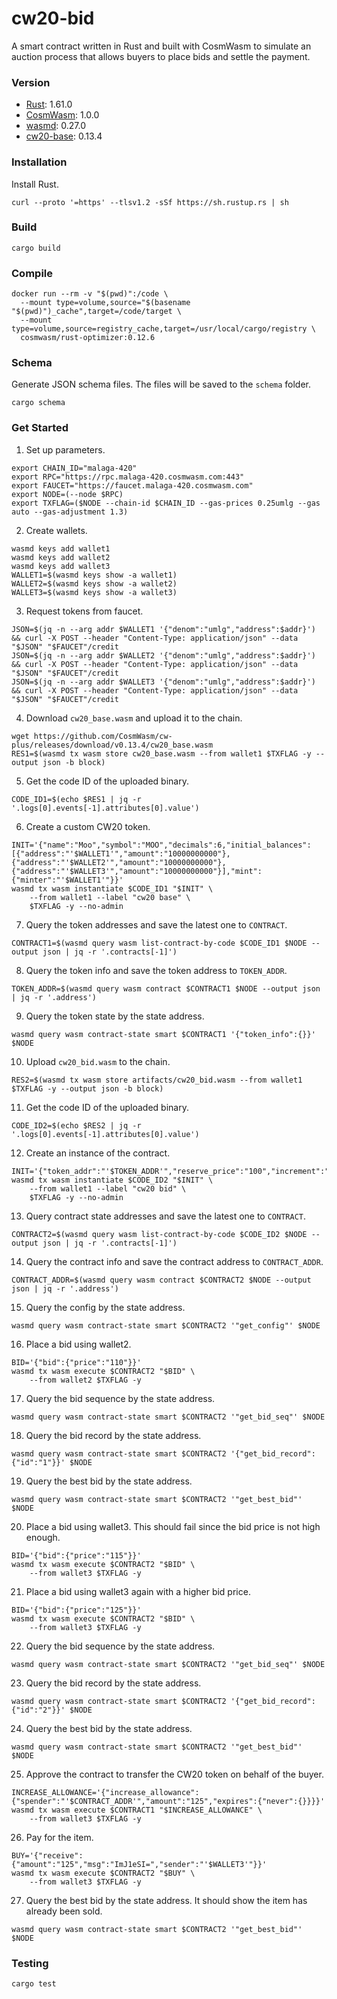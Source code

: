 # cw20-bid
A smart contract written in Rust and built with CosmWasm to simulate an auction process that allows buyers to place bids and settle the payment.

### Version
- [Rust](https://www.rust-lang.org/): 1.61.0
- [CosmWasm](https://cosmwasm.com/): 1.0.0
- [wasmd](https://github.com/CosmWasm/wasmd): 0.27.0
- [cw20-base](https://github.com/CosmWasm/cw-plus): 0.13.4

### Installation
Install Rust.
```
curl --proto '=https' --tlsv1.2 -sSf https://sh.rustup.rs | sh
```

### Build
```
cargo build
```

### Compile
```
docker run --rm -v "$(pwd)":/code \
  --mount type=volume,source="$(basename "$(pwd)")_cache",target=/code/target \
  --mount type=volume,source=registry_cache,target=/usr/local/cargo/registry \
  cosmwasm/rust-optimizer:0.12.6
```

### Schema
Generate JSON schema files. The files will be saved to the `schema` folder.
```
cargo schema
```

### Get Started
1. Set up parameters.
```
export CHAIN_ID="malaga-420"
export RPC="https://rpc.malaga-420.cosmwasm.com:443"
export FAUCET="https://faucet.malaga-420.cosmwasm.com"
export NODE=(--node $RPC)
export TXFLAG=($NODE --chain-id $CHAIN_ID --gas-prices 0.25umlg --gas auto --gas-adjustment 1.3)
```

2. Create wallets.
```
wasmd keys add wallet1
wasmd keys add wallet2
wasmd keys add wallet3
WALLET1=$(wasmd keys show -a wallet1)
WALLET2=$(wasmd keys show -a wallet2)
WALLET3=$(wasmd keys show -a wallet3)
```

3. Request tokens from faucet.
```
JSON=$(jq -n --arg addr $WALLET1 '{"denom":"umlg","address":$addr}') && curl -X POST --header "Content-Type: application/json" --data "$JSON" "$FAUCET"/credit
JSON=$(jq -n --arg addr $WALLET2 '{"denom":"umlg","address":$addr}') && curl -X POST --header "Content-Type: application/json" --data "$JSON" "$FAUCET"/credit
JSON=$(jq -n --arg addr $WALLET3 '{"denom":"umlg","address":$addr}') && curl -X POST --header "Content-Type: application/json" --data "$JSON" "$FAUCET"/credit
```

4. Download `cw20_base.wasm` and upload it to the chain.
```
wget https://github.com/CosmWasm/cw-plus/releases/download/v0.13.4/cw20_base.wasm
RES1=$(wasmd tx wasm store cw20_base.wasm --from wallet1 $TXFLAG -y --output json -b block)
```

5. Get the code ID of the uploaded binary.
```
CODE_ID1=$(echo $RES1 | jq -r '.logs[0].events[-1].attributes[0].value')
```

6. Create a custom CW20 token.
```
INIT='{"name":"Moo","symbol":"MOO","decimals":6,"initial_balances":[{"address":"'$WALLET1'","amount":"10000000000"},{"address":"'$WALLET2'","amount":"10000000000"},{"address":"'$WALLET3'","amount":"10000000000"}],"mint":{"minter":"'$WALLET1'"}}'
wasmd tx wasm instantiate $CODE_ID1 "$INIT" \
    --from wallet1 --label "cw20 base" \
    $TXFLAG -y --no-admin
```

7. Query the token addresses and save the latest one to `CONTRACT`.
```
CONTRACT1=$(wasmd query wasm list-contract-by-code $CODE_ID1 $NODE --output json | jq -r '.contracts[-1]')
```

8. Query the token info and save the token address to `TOKEN_ADDR`.
```
TOKEN_ADDR=$(wasmd query wasm contract $CONTRACT1 $NODE --output json | jq -r '.address')
```

9. Query the token state by the state address.
```
wasmd query wasm contract-state smart $CONTRACT1 '{"token_info":{}}' $NODE
```

10. Upload `cw20_bid.wasm` to the chain.
```
RES2=$(wasmd tx wasm store artifacts/cw20_bid.wasm --from wallet1 $TXFLAG -y --output json -b block)
```

11. Get the code ID of the uploaded binary.
```
CODE_ID2=$(echo $RES2 | jq -r '.logs[0].events[-1].attributes[0].value')
```

12. Create an instance of the contract.
```
INIT='{"token_addr":"'$TOKEN_ADDR'","reserve_price":"100","increment":"10","duration_in_blocks":"50"}'
wasmd tx wasm instantiate $CODE_ID2 "$INIT" \
    --from wallet1 --label "cw20 bid" \
    $TXFLAG -y --no-admin
```

13. Query contract state addresses and save the latest one to `CONTRACT`.
```
CONTRACT2=$(wasmd query wasm list-contract-by-code $CODE_ID2 $NODE --output json | jq -r '.contracts[-1]')
```

14. Query the contract info and save the contract address to `CONTRACT_ADDR`.
```
CONTRACT_ADDR=$(wasmd query wasm contract $CONTRACT2 $NODE --output json | jq -r '.address')
```

15. Query the config by the state address.
```
wasmd query wasm contract-state smart $CONTRACT2 '"get_config"' $NODE
```

16. Place a bid using wallet2.
```
BID='{"bid":{"price":"110"}}'
wasmd tx wasm execute $CONTRACT2 "$BID" \
    --from wallet2 $TXFLAG -y
```

17. Query the bid sequence by the state address.
```
wasmd query wasm contract-state smart $CONTRACT2 '"get_bid_seq"' $NODE
```

18. Query the bid record by the state address.
```
wasmd query wasm contract-state smart $CONTRACT2 '{"get_bid_record":{"id":"1"}}' $NODE
```

19. Query the best bid by the state address.
```
wasmd query wasm contract-state smart $CONTRACT2 '"get_best_bid"' $NODE
```

20. Place a bid using wallet3. This should fail since the bid price is not high enough.
```
BID='{"bid":{"price":"115"}}'
wasmd tx wasm execute $CONTRACT2 "$BID" \
    --from wallet3 $TXFLAG -y
```

21. Place a bid using wallet3 again with a higher bid price.
```
BID='{"bid":{"price":"125"}}'
wasmd tx wasm execute $CONTRACT2 "$BID" \
    --from wallet3 $TXFLAG -y
```

22. Query the bid sequence by the state address.
```
wasmd query wasm contract-state smart $CONTRACT2 '"get_bid_seq"' $NODE
```

23. Query the bid record by the state address.
```
wasmd query wasm contract-state smart $CONTRACT2 '{"get_bid_record":{"id":"2"}}' $NODE
```

24. Query the best bid by the state address.
```
wasmd query wasm contract-state smart $CONTRACT2 '"get_best_bid"' $NODE
```

25. Approve the contract to transfer the CW20 token on behalf of the buyer.
```
INCREASE_ALLOWANCE='{"increase_allowance":{"spender":"'$CONTRACT_ADDR'","amount":"125","expires":{"never":{}}}}'
wasmd tx wasm execute $CONTRACT1 "$INCREASE_ALLOWANCE" \
    --from wallet3 $TXFLAG -y
```

26. Pay for the item.
```
BUY='{"receive":{"amount":"125","msg":"ImJ1eSI=","sender":"'$WALLET3'"}}'
wasmd tx wasm execute $CONTRACT2 "$BUY" \
    --from wallet3 $TXFLAG -y
```

27. Query the best bid by the state address. It should show the item has already been sold.
```
wasmd query wasm contract-state smart $CONTRACT2 '"get_best_bid"' $NODE
```

### Testing
```
cargo test
```